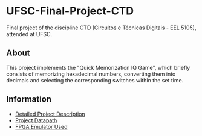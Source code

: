 
#  UFSC-Final-Project-CTD

Final project of the discipline CTD (Circuitos e Técnicas Digitais - EEL 5105), attended at UFSC.


## About

This project implements the "Quick Memorization IQ Game", which briefly consists of memorizing hexadecimal numbers, converting them into decimals and selecting the corresponding switches within the set time.


## Information

 - [Detailed Project Description](./docs/Game.pdf)
 - [Project Datapath](./docs/Datapath.pdf)
 - [FPGA Emulator Used](https://fpgaemu.sites.ufsc.br/)
